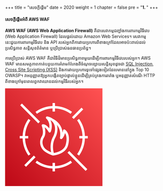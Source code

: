+++
title = "សេចក្តីផ្តើម"
date = 2020
weight = 1
chapter = false
pre = "<b>1. </b>"
+++

#### សេចក្តីផ្តើមអំពី AWS WAF

**AWS WAF (AWS Web Application Firewall)** គឺជាសេវាកម្មជញ្ជាំងការពារកម្មវិធីវេប (Web Application Firewall) ដែលផ្តល់ដោយ Amazon Web Services។ សេវាកម្មនេះជួយការពារកម្មវិធីវេប និង API របស់អ្នកពីការវាយប្រហារពីខាងក្រៅដែលអាចប៉ះពាល់ដល់ប្រសិទ្ធភាព សន្តិសុខព័ត៌មាន ឬប្រើប្រាស់ធនធានប្រព័ន្ធ។

ការប្រើប្រាស់ AWS WAF គឺជាវិធីដ៏មានប្រសិទ្ធភាពមួយដើម្បីការពារកម្មវិធីវេបរបស់អ្នក។ AWS WAF មានសមត្ថភាពកាត់បន្ថយការគំរាមកំហែងពីចំណុចខ្សោយសន្តិសុខដូចជា [SQL Injection](https://owasp.org/www-community/attacks/SQL_Injection), [Cross Site Scripting (XSS)](https://owasp.org/www-community/attacks/xss/) និងការវាយប្រហារទូទៅផ្សេងទៀតដែលមាននៅក្នុង Top 10 OWASP។ វាអនុញ្ញាតឱ្យអ្នកបង្កើតច្បាប់ផ្ទាល់ខ្លួនដើម្បីគ្រប់គ្រងការរារាំង ឬអនុញ្ញាតសំណើ HTTP ពីខាងក្រៅមុនពេលពួកវាឈានដល់កម្មវិធីរបស់អ្នក។

![AWS WAF](public/images/waficon.png)
